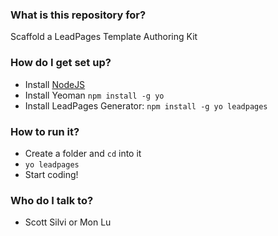 ### What is this repository for? ###

Scaffold a LeadPages Template Authoring Kit

### How do I get set up? ###

* Install [NodeJS](http://nodejs.org)
* Install Yeoman `npm install -g yo`
* Install LeadPages Generator: `npm install -g yo leadpages`

### How to run it? ###

* Create a folder and `cd` into it
* `yo leadpages`
* Start coding!


### Who do I talk to? ###

* Scott Silvi or Mon Lu